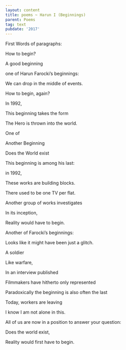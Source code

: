 ```yaml
---
layout: content
title: poems ~ Harun I (Beginnings)
parent: Poems
tag: text
pubdate: '2017'
---
```

First Words of paragraphs:



How to begin?

A good beginning

one of Harun Farocki’s beginnings:

We can drop in the middle of events.

How to begin, again?

In 1992,

This beginning takes the form

The Hero is thrown into the world.

One of

Another Beginning

Does the World exist

This beginning is among his last:

in 1992,

These works are building blocks.

There used to be one TV per flat.

Another group of works investigates

In its inception,

Reality would have to begin.

Another of Farocki’s beginnings:

Looks like it might have been just a glitch.

A soldier

Like warfare,

In an interview published

Filmmakers have hitherto only represented

Paradoxically the beginning is also often the last

Today, workers are leaving

I know I am not alone in this.

All of us are now in a position to answer your question:

Does the world exist,

Reality would first have to begin.
